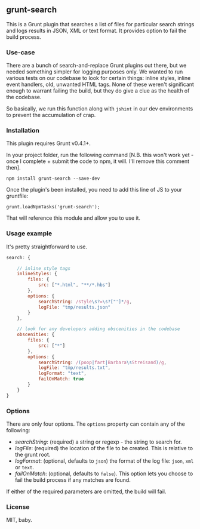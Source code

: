## grunt-search

This is a Grunt plugin that searches a list of files for particular search strings and logs results in JSON, XML or text format.
It provides option to fail the build process.

### Use-case

There are a bunch of search-and-replace Grunt plugins out there, but we needed something simpler for logging purposes
only. We wanted to run various tests on our codebase to look for certain things: inline styles, inline event handlers,
old, unwanted HTML tags. None of these weren't significant enough to warrant failing the build, but they do give a
clue as the health of the codebase.

So basically, we run this function along with `jshint` in our dev environments to prevent the accumulation of crap.


### Installation

This plugin requires Grunt v0.4.1+.

In your project folder, run the following command [N.B. this won't work yet - once I complete + submit the code to
npm, it will. I'll remove this comment then].

```
npm install grunt-search --save-dev
```

Once the plugin's been installed, you need to add this line of JS to your gruntfile:

```
grunt.loadNpmTasks('grunt-search');
```

That will reference this module and allow you to use it.


### Usage example

It's pretty straightforward to use.

```js
search: {

	// inline style tags
	inlineStyles: {
		files: {
			src: ["*.html", "**/*.hbs"]
		},
		options: {
			searchString: /style\s?=\s?["']*/g,
			logFile: "tmp/results.json"
		}
	},

	// look for any developers adding obscenities in the codebase
	obscenities: {
		files: {
			src: ["*"]
		},
		options: {
			searchString: /(poop|fart|Barbara\sStreisand)/g,
			logFile: "tmp/results.txt",
			logFormat: "text",
			failOnMatch: true
		}
	}
}
```

### Options

There are only four options. The `options` property can contain any of the following:

- *searchString*: (required) a string or regexp - the string to search for.
- *logFile*: (required) the location of the file to be created. This is relative to the grunt root.
- *logFormat*: (optional, defaults to `json`) the format of the log file: `json`, `xml` or `text`.
- *failOnMatch*: (optional, defaults to `false`). This option lets you choose to fail the build process if any matches
are found.

If either of the required parameters are omitted, the build will fail.

### License

MIT, baby.
